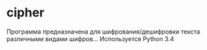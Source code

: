 # cipher
Программа предназначена для шифрования/дешифровки текста различными видами шифров...
Используется Python 3.4
